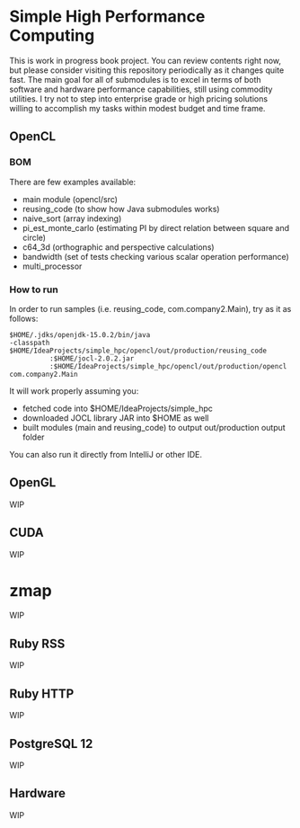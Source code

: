 # Simple High Performance Computing

This is work in progress book project. You can review contents right now, but  please consider visiting this 
repository periodically as it changes quite fast. The main goal for all of submodules is to excel in terms of both 
software and hardware performance capabilities, still using commodity utilities. I try not to step into enterprise 
grade or high pricing solutions willing to accomplish my tasks within modest budget and time frame.

## OpenCL

### BOM

There are few examples available:
- main module (opencl/src)
- reusing_code (to show how Java submodules works)
- naive_sort (array indexing)
- pi_est_monte_carlo (estimating PI by direct relation between square and circle)
- c64_3d (orthographic and perspective calculations)
- bandwidth (set of tests checking various scalar operation performance)
- multi_processor

### How to run

In order to run samples (i.e. reusing_code, com.company2.Main), try as it as follows:

```
$HOME/.jdks/openjdk-15.0.2/bin/java 
-classpath $HOME/IdeaProjects/simple_hpc/opencl/out/production/reusing_code
          :$HOME/jocl-2.0.2.jar
          :$HOME/IdeaProjects/simple_hpc/opencl/out/production/opencl com.company2.Main
```

It will work properly assuming you:
- fetched code into $HOME/IdeaProjects/simple_hpc
- downloaded JOCL library JAR into $HOME as well
- built modules (main and reusing_code) to output out/production output folder

You can also run it directly from IntelliJ or other IDE.


## OpenGL
WIP

## CUDA
WIP

# zmap
WIP

## Ruby RSS
WIP

## Ruby HTTP
WIP

## PostgreSQL 12  
WIP

## Hardware
WIP